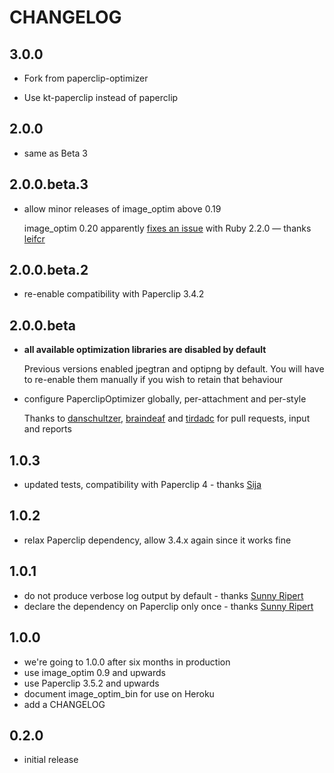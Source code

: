 # CHANGELOG

## 3.0.0

* Fork from paperclip-optimizer

* Use kt-paperclip instead of paperclip

## 2.0.0

* same as Beta 3

## 2.0.0.beta.3

* allow minor releases of image_optim above 0.19

  image_optim 0.20 apparently [fixes an issue](https://github.com/toy/image_optim/issues/74) with Ruby 2.2.0 — thanks [leifcr](https://github.com/leifcr)

## 2.0.0.beta.2

* re-enable compatibility with Paperclip 3.4.2

## 2.0.0.beta

* **all available optimization libraries are disabled by default**

  Previous versions enabled jpegtran and optipng by default. You will have to 
  re-enable them manually if you wish to retain that behaviour

* configure PaperclipOptimizer globally, per-attachment and per-style

  Thanks to [danschultzer](https://github.com/danschultzer), [braindeaf](https://github.com/braindeaf) and 
  [tirdadc](https://github.com/tirdadc) for pull requests, input and reports

## 1.0.3

* updated tests, compatibility with Paperclip 4 - thanks [Sija](https://github.com/Sija)

## 1.0.2

* relax Paperclip dependency, allow 3.4.x again since it works fine

## 1.0.1

* do not produce verbose log output by default - thanks [Sunny Ripert](https://github.com/sunny)
* declare the dependency on Paperclip only once - thanks [Sunny Ripert](https://github.com/sunny)

## 1.0.0

* we're going to 1.0.0 after six months in production
* use image_optim 0.9 and upwards
* use Paperclip 3.5.2 and upwards
* document image_optim_bin for use on Heroku
* add a CHANGELOG

## 0.2.0

* initial release